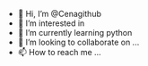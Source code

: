 - 👋 Hi, I’m @Cenagithub
- 👀 I’m interested in 
- 🌱 I’m currently learning python 
- 💞️ I’m looking to collaborate on ...
- 📫 How to reach me ...

<!---
Cenagithub/Cenagithub is a ✨ special ✨ repository because its `README.md` (this file) appears on your GitHub profile.
You can click the Preview link to take a look at your changes.
--->
